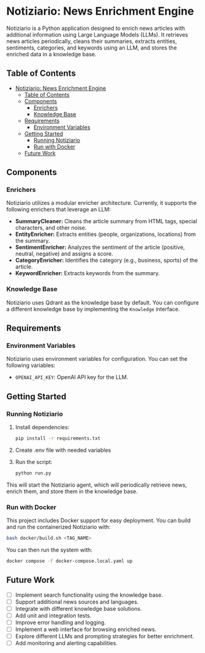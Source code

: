 # Notiziario: News Enrichment Engine

Notiziario is a Python application designed to enrich news articles with additional information using Large Language Models (LLMs). It retrieves news articles periodically, cleans their summaries, extracts entities, sentiments, categories, and keywords using an LLM, and stores the enriched data in a knowledge base.

## Table of Contents

- [Notiziario: News Enrichment Engine](#notiziario-news-enrichment-engine)
  - [Table of Contents](#table-of-contents)
  - [Components](#components)
    - [Enrichers](#enrichers)
    - [Knowledge Base](#knowledge-base)
  - [Requirements](#requirements)
    - [Environment Variables](#environment-variables)
  - [Getting Started](#getting-started)
    - [Running Notiziario](#running-notiziario)
    - [Run with Docker](#run-with-docker)
  - [Future Work](#future-work)

## Components 

### Enrichers

Notiziario utilizes a modular enricher architecture. Currently, it supports the following enrichers that leverage an LLM:

*   **SummaryCleaner:** Cleans the article summary from HTML tags, special characters, and other noise.
*   **EntityEnricher:** Extracts entities (people, organizations, locations) from the summary.
*   **SentimentEnricher:** Analyzes the sentiment of the article (positive, neutral, negative) and assigns a score.
*   **CategoryEnricher:** Identifies the category (e.g., business, sports) of the article.
*   **KeywordEnricher:** Extracts keywords from the summary.

### Knowledge Base

Notiziario uses Qdrant as the knowledge base by default. You can configure a different knowledge base by implementing the `Knowledge` interface.

## Requirements

### Environment Variables

Notiziario uses environment variables for configuration. You can set the following variables:

- `OPENAI_API_KEY`: OpenAI API key for the LLM.

## Getting Started

### Running Notiziario

1.  Install dependencies:

    ```bash
    pip install -r requirements.txt
    ```

2.  Create .env file with needed variables

3.  Run the script:

    ```bash
    python run.py
    ```

This will start the Notiziario agent, which will periodically retrieve news, enrich them, and store them in the knowledge base.

### Run with Docker

This project includes Docker support for easy deployment. You can build and run the containerized Notiziario with:

```bash
bash docker/build.sh <TAG_NAME>
```

You can then run the system with:

```bash
docker compose -f docker-compose.local.yaml up
```

## Future Work

- [ ] Implement search functionality using the knowledge base.
- [ ] Support additional news sources and languages.
- [ ] Integrate with different knowledge base solutions.
- [ ] Add unit and integration tests.
- [ ] Improve error handling and logging.
- [ ] Implement a web interface for browsing enriched news.
- [ ] Explore different LLMs and prompting strategies for better enrichment.
- [ ] Add monitoring and alerting capabilities.